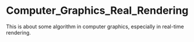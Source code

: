 # Computer_Graphics_Real_Rendering
This is about some algorithm in computer graphics, especially in real-time rendering.
